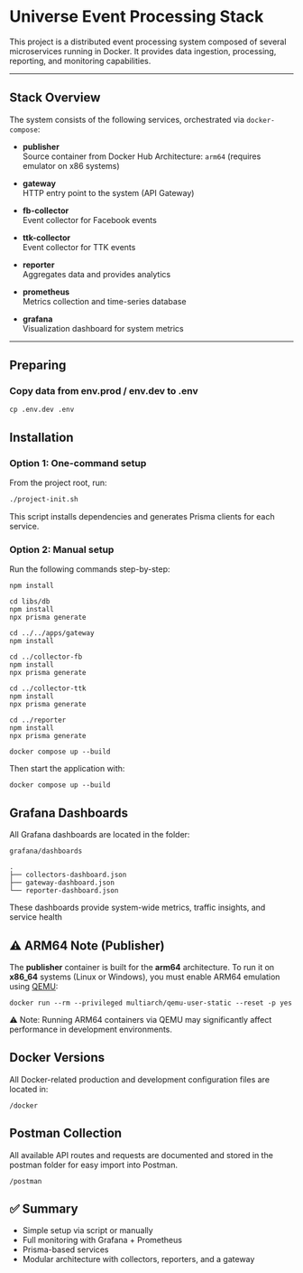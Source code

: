 # Universe Event Processing Stack

This project is a distributed event processing system composed of several microservices running in Docker. It provides data ingestion, processing, reporting, and monitoring capabilities.

---

## Stack Overview

The system consists of the following services, orchestrated via `docker-compose`:

- **publisher**  
  Source container from Docker Hub
  Architecture: `arm64` (requires emulator on x86 systems)

- **gateway**  
  HTTP entry point to the system (API Gateway)

- **fb-collector**  
  Event collector for Facebook events

- **ttk-collector**  
  Event collector for TTK events

- **reporter**  
  Aggregates data and provides analytics

- **prometheus**  
  Metrics collection and time-series database

- **grafana**  
  Visualization dashboard for system metrics

---

## Preparing
### Copy data from env.prod / env.dev to .env

```
cp .env.dev .env
```

## Installation

### Option 1: One-command setup

From the project root, run:

```bash
./project-init.sh
```
This script installs dependencies and generates Prisma clients for each service.

### Option 2: Manual setup

Run the following commands step-by-step:

```
npm install

cd libs/db
npm install
npx prisma generate

cd ../../apps/gateway
npm install

cd ../collector-fb
npm install
npx prisma generate

cd ../collector-ttk
npm install
npx prisma generate

cd ../reporter
npm install
npx prisma generate

docker compose up --build
```

Then start the application with:

```
docker compose up --build
```

## Grafana Dashboards

All Grafana dashboards are located in the folder:
```
grafana/dashboards
```
```
.
├── collectors-dashboard.json
├── gateway-dashboard.json
└── reporter-dashboard.json
```
These dashboards provide system-wide metrics, traffic insights, and service health

## ⚠️ ARM64 Note (Publisher)
The **publisher** container is built for the **arm64** architecture.
To run it on **x86_64** systems (Linux or Windows), you must enable ARM64 emulation using [QEMU](https://github.com/multiarch/qemu-user-static):

```
docker run --rm --privileged multiarch/qemu-user-static --reset -p yes
```
⚠️ Note: Running ARM64 containers via QEMU may significantly affect performance in development environments.



## Docker Versions
All Docker-related production and development configuration files are located in:
```
/docker
```


## Postman Collection
All available API routes and requests are documented and stored in the postman folder for easy import into Postman.
```
/postman
```

## ✅ Summary
- Simple setup via script or manually
- Full monitoring with Grafana + Prometheus
- Prisma-based services
- Modular architecture with collectors, reporters, and a gateway
